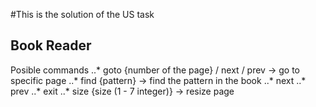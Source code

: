 #This is the solution of the US task 
## Book Reader
Posible commands
						..* goto {number of the page} / next / prev		->  	go to specific page
						..* find {pattern}														->		find the pattern in the book
										..* next
										..* prev
										..* exit
						..* size {size (1 - 7 integer)}									->		resize page
